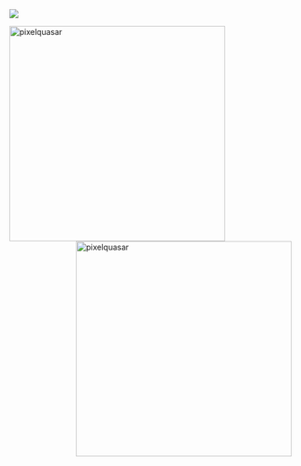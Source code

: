<img src="assets/github-profile-header.svg">

<p float="left">
  <img align="left" src="http://cepbep.ddns.net:3500/langs" alt="pixelquasar" width="385"/>
  <img align="right" src="http://cepbep.ddns.net:3500/wakatime" alt="pixelquasar" width="385"/>
</p>
